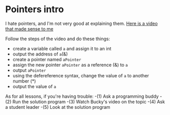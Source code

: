 # Pointers intro

I hate pointers, and I'm not very good at explaining them. [Here is a video that made sense to me](https://www.youtube.com/watch?v=h-HBipu_1P0)

Follow the steps of the video and do these things:

+ create a variable called `a` and assign it to an int
+ output the address of `a`(&)
+ create a pointer named `aPointer`
+ assign the new pointer `aPointer` as a reference (&) to `a`
+ output `aPointer`
+ using the defereference syntax, change the value of `a` to another number (*)
+ output the value of `a`

As for all lessons, if you're having trouble:
-(1) Ask a programming buddy
-(2) Run the solution program
-(3) Watch Bucky's video on the topic
-(4) Ask a student leader
-(5) Look at the solution program